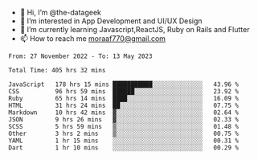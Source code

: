 - 👋 Hi, I’m @the-datageek
- 👀 I’m interested in App Development and UI/UX Design
- 🌱 I’m currently learning Javascript,ReactJS, Ruby on Rails and Flutter
- 📫 How to reach me moraaf770@gmail.com

<!---
the-datageek/the-datageek is a ✨ special ✨ repository because its `README.md` (this file) appears on your GitHub profile.
You can click the Preview link to take a look at your changes.
--->
<!--START_SECTION:waka-->

```text
From: 27 November 2022 - To: 13 May 2023

Total Time: 405 hrs 32 mins

JavaScript   178 hrs 15 mins ███████████░░░░░░░░░░░░░░   43.96 %
CSS          96 hrs 59 mins  ██████░░░░░░░░░░░░░░░░░░░   23.92 %
Ruby         65 hrs 14 mins  ████░░░░░░░░░░░░░░░░░░░░░   16.09 %
HTML         31 hrs 24 mins  ██░░░░░░░░░░░░░░░░░░░░░░░   07.75 %
Markdown     10 hrs 42 mins  ▓░░░░░░░░░░░░░░░░░░░░░░░░   02.64 %
JSON         9 hrs 26 mins   ▓░░░░░░░░░░░░░░░░░░░░░░░░   02.33 %
SCSS         5 hrs 59 mins   ▒░░░░░░░░░░░░░░░░░░░░░░░░   01.48 %
Other        3 hrs 2 mins    ▒░░░░░░░░░░░░░░░░░░░░░░░░   00.75 %
YAML         1 hr 15 mins    ░░░░░░░░░░░░░░░░░░░░░░░░░   00.31 %
Dart         1 hr 10 mins    ░░░░░░░░░░░░░░░░░░░░░░░░░   00.29 %
```

<!--END_SECTION:waka-->
